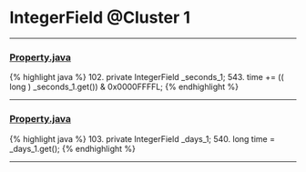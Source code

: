 # IntegerField @Cluster 1

***

### [Property.java](https://searchcode.com/codesearch/view/15642246/)
{% highlight java %}
102. private IntegerField        _seconds_1;
543.     time         += (( long ) _seconds_1.get()) & 0x0000FFFFL;
{% endhighlight %}

***

### [Property.java](https://searchcode.com/codesearch/view/15642246/)
{% highlight java %}
103. private IntegerField        _days_1;
540.     long time = _days_1.get();
{% endhighlight %}

***

